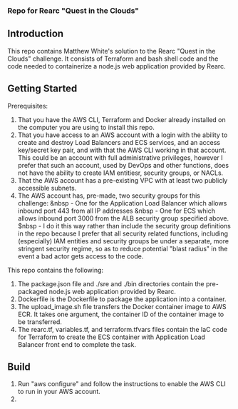 ### Repo for Rearc "Quest in the Clouds"

## Introduction
This repo contains Matthew White's solution to the Rearc "Quest in the Clouds" challenge.  It consists of Terraform and bash shell code and the code needed to containerize a node.js web application provided by Rearc.

## Getting Started

Prerequisites:
1. That you have the AWS CLI, Terraform and Docker already installed on the computer you are using to install this repo.
1. That you have access to an AWS account with a login with the ability to create and destroy Load Balancers and ECS services, and an access key/secret key pair, and with that the AWS CLI working in that account. This could be an account with full administrative privileges, however I prefer that such an account, used by DevOps and other functions, does not have the ability to create IAM entitiesr, security groups, or NACLs.
1. That the AWS account has a pre-existing VPC with at least two publicly accessible subnets.
1. The AWS account has, pre-made, two security groups for this challenge:
&nbsp - One for the Application Load Balancer which allows inbound port 443 from all IP addresses
&nbsp - One for ECS which allows inbound port 3000 from the ALB security group specified above.
$nbsp - I do it this way rather than include the security group definitions in the repo because I prefer that all security related functions, including (especially) IAM entities and security groups be under a separate, more stringent security regime, so as to reduce potential "blast radius" in the event a bad actor gets access to the code.

This repo contains the following:

1. The package.json file and ./sre and ./bin directories contain the pre-packaged node.js web application provided by Rearc.
1. Dockerfile is the Dockerfile to package the application into a container.
1. The upload_image.sh file transfers the Docker container image to AWS ECR.  It takes one argument, the container ID of the container image to be transferred.
1. The rearc.tf, variables.tf, and terraform.tfvars files contain the IaC code for Terraform to create the ECS container with Application Load Balancer front end to complete the task.

## Build

1. Run "aws configure" and follow the instructions to enable the AWS CLI to run in your AWS account.
1. 
